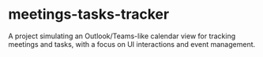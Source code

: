 # meetings-tasks-tracker
A project simulating an Outlook/Teams-like calendar view for tracking meetings and tasks, with a focus on UI interactions and event management.
